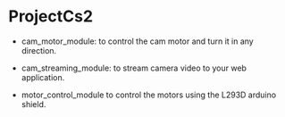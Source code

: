 # ProjectCs2

- cam_motor_module:
to control the cam motor and turn it in any direction.

- cam_streaming_module:
to stream camera video to your web application.

- motor_control_module
to control the motors using the L293D arduino shield.